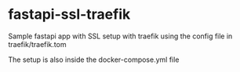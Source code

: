 # fastapi-ssl-traefik

Sample fastapi app with SSL setup with traefik
using the config file in traefik/traefik.tom

The setup is also inside the docker-compose.yml file